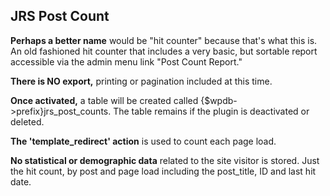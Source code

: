 <h2>JRS Post Count</h2>

<strong>Perhaps a better name</strong> would be "hit counter" because that's what this is.  An old fashioned hit counter that includes a very basic, but sortable report accessible via the admin menu link "Post Count Report."

<strong>There is NO export,</strong>  printing or pagination included at this time.

<strong>Once activated,</strong>  a table will be created called {$wpdb->prefix}jrs_post_counts.  The table remains if the plugin is deactivated or deleted.

<strong>The 'template_redirect' action</strong>  is used to count each page load.

<strong>No statistical or demographic data</strong>  related to the site visitor is stored.  Just the hit count, by post and page load including the post_title, ID and last hit date.
